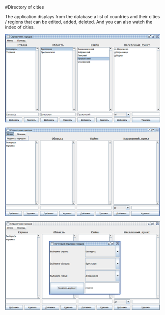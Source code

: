 #Directory of cities

The application displays from the database a list of countries and their cities / regions that can be edited, added, deleted. And you can also watch the index of cities.

![text](1.png)

![text](2.png)

![text](3.png)
